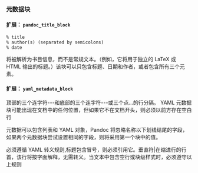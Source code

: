 ### 元数据块

#### 扩展： `pandoc_title_block`

```
% title
% author(s) (separated by semicolons)
% date
```

将被解析为书目信息，而不是常规文本。（例如，它将用于独立的 LaTeX 或 HTML 输出的标题。）该块可以只包含标题、日期和作者，或者包含所有三个元素。

#### 扩展： `yaml_metadata_block`

顶部的三个连字符---和底部的三个连字符---或三个点...的行分隔。 YAML 元数据块可能出现在文档中的任何位置，但如果它不在文档开头，则必须以前方存在空白行

元数据可以包含列表和 YAML 对象，Pandoc 将忽略名称以下划线结尾的字段，如果两个元数据块尝试设置相同的字段，则将采用第一个块中的值。

必须遵循 YAML 转义规则,标题包含冒号，则必须引用它。垂直符|在缩进行的行首，该行将按字面解释，无需转义。当文本中包含空行或块级样式时，必须遵守以上规则